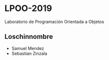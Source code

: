 ﻿# LPOO-2019
Laboratorio de Programación Orientada a Objetos

## Loschinnombre


+ Samuel Mendez
+ Sebastian Zinzala

